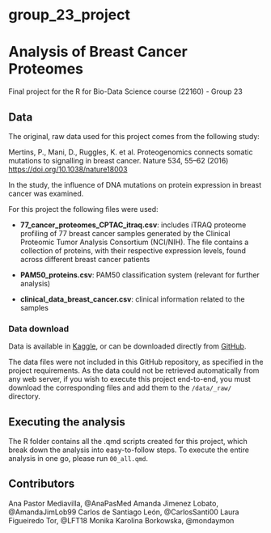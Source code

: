 # group_23_project

# Analysis of Breast Cancer Proteomes
Final project for the R for Bio-Data Science course (22160) - Group 23

## Data

The original, raw data used for this project comes from the following study:

Mertins, P., Mani, D., Ruggles, K. et al. Proteogenomics connects somatic mutations to signalling in breast cancer. Nature 534, 55–62 (2016)
https://doi.org/10.1038/nature18003

In the study, the influence of DNA mutations on protein expression in breast cancer was examined.

For this project the following files were used:

-   **77_cancer_proteomes_CPTAC_itraq.csv**: includes iTRAQ proteome profiling of 77 breast cancer samples generated by the Clinical Proteomic Tumor Analysis Consortium (NCI/NIH). The file contains a collection of proteins, with their respective expression levels, found across different breast cancer patients 
    
-   **PAM50_proteins.csv**: PAM50 classification system (relevant for further analysis)

-   **clinical_data_breast_cancer.csv**: clinical information related to the samples
    
### Data download 

Data is available in [Kaggle](https://www.kaggle.com/datasets/piotrgrabo/breastcancerproteomes/data?select=77_cancer_proteomes_CPTAC_itraq.csv), or can be downloaded directly from [GitHub](https://github.com/BCPP/BreastCancerProteomes/tree/master).

The data files were not included in this GitHub repository, as specified in the project requirements. As the data could not be retrieved automatically from any web server, if you wish to execute this project end-to-end, you must download the corresponding files and add them to the `/data/_raw/` directory.

## Executing the analysis 

The R folder contains all the .qmd scripts created for this project, which break down the analysis into easy-to-follow steps. To execute the entire analysis in one go, please run `00_all.qmd`.

## Contributors

Ana Pastor Mediavilla, @AnaPasMed
Amanda Jimenez Lobato, @AmandaJimLob99
Carlos de Santiago León, @CarlosSanti00
Laura Figueiredo Tor, @LFT18
Monika Karolina Borkowska, @mondaymon
